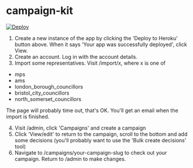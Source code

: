 campaign-kit
=================

 [![Deploy](https://www.herokucdn.com/deploy/button.png)](https://heroku.com/deploy) 

1. Create a new instance of the app by clicking the 'Deploy to Heroku' button above. When it says 'Your app was successfully deployed', click View.
2. Create an account. Log in with the account details.
3. Import some representatives. Visit /import/x, where x is one of

* mps
* ams
* london_borough_councillors
* bristol_city_councillors
* north_somerset_councillors

The page will probably time out, that's OK. You'll get an email when the import is finished.

4. Visit /admin, click 'Campaigns' and create a campaign
5. Click 'View/edit' to return to the campaign, scroll to the bottom and add some decisions (you'll probably want to use the 'Bulk create decisions' tool)
6. Navigate to /campaigns/your-campaign-slug to check out your campaign. Return to /admin to make changes.